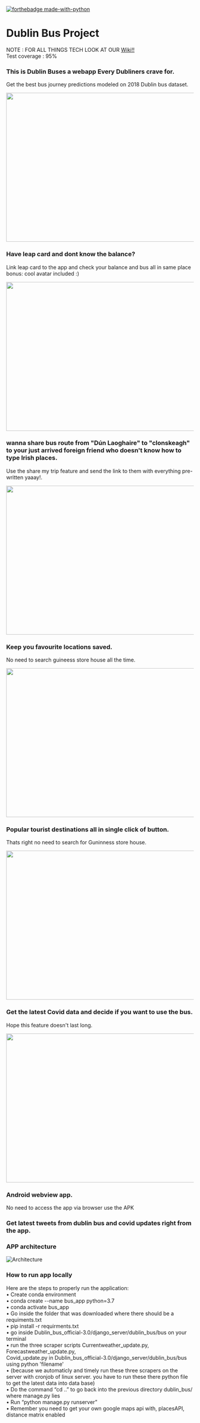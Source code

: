 
[![forthebadge made-with-python](http://ForTheBadge.com/images/badges/made-with-python.svg)](https://www.python.org/)

# Dublin Bus Project
NOTE : FOR ALL THINGS TECH LOOK AT OUR 
[Wiki!!](https://github.com/sachsom95/Dublin_bus_official/wiki)
<br>Test coverage : 95%

### This is Dublin Buses a webapp Every Dubliners crave for. 
Get the best bus journey predictions modeled on 2018 Dublin bus dataset.
<p align="center">
  <img width="600" height="400"src="https://github.com/sachsom95/Dublin_bus_official/blob/master/readme_content/intro.gif">
</p>

### Have leap card and dont know the balance?
Link leap card to the app and check your balance and bus all in same place bonus: cool avatar included :)
<p align="center">
  <img width="600" height="400"src="https://github.com/sachsom95/Dublin_bus_official/blob/master/readme_content/login.gif">
</p>


### wanna share bus route from "Dún Laoghaire" to "clonskeagh" to your just arrived foreign friend who doesn't know how to type Irish places.
Use the share my trip feature and send the link to them with everything pre-written yaaay!.
<p align="center">
  <img width="600" height="400"src="https://github.com/sachsom95/Dublin_bus_official/blob/master/readme_content/sharable_link.gif">
</p>


### Keep you favourite locations saved.
No need to search guineess store house all the time.
<p align="center">
  <img width="600" height="400"src="https://github.com/sachsom95/Dublin_bus_official/blob/master/readme_content/fav.gif">
</p>


### Popular tourist destinations all in single click of button.
Thats right no need to search for Guninness store house.
<p align="center">
  <img width="600" height="400"src="https://github.com/sachsom95/Dublin_bus_official/blob/master/readme_content/tourism.gif">
</p>


### Get the latest Covid data and decide if you want to use the bus.
Hope this feature doesn't last long.
<p align="center">
  <img width="600" height="400"src="https://github.com/sachsom95/Dublin_bus_official/blob/master/readme_content/covid.gif">
</p>


### Android webview app.
No need to access the app via browser use the APK

### Get latest tweets from dublin bus and covid updates right from the app.

### APP architecture
![Architecture](https://github.com/sachsom95/Dublin_bus_official/blob/master/Dublin_bus_architecture.png)




### How to run app locally

Here are the steps to properly run the application:<br>
• Create conda environment<br>
• conda create --name bus_app python=3.7<br>
• conda activate bus_app<br>
• Go inside the folder that was downloaded where there should be a requiments.txt<br>
• pip install -r requirments.txt<br>
• go inside Dublin_bus_official-3.0/django_server/dublin_bus/bus on your terminal<br>
• run the three scraper scripts Currentweather_update.py, Forecastweather_update.py,<br>
Covid_update.py in Dublin_bus_official-3.0/django_server/dublin_bus/bus using python
'filename'<br>
• (because we automaticly and timely run these three scrapers on the server with cronjob
of linux server. you have to run these there python file to get the latest data into data
base)<br>
• Do the command “cd ..” to go back into the previous directory dublin_bus/ where
manage.py lies<br>
• Run “python manage.py runserver”<br>
• Remember you need to get your own google maps api with, placesAPI, distance matrix enabled<br>


